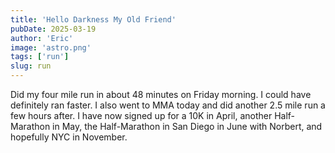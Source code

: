 ```yaml
---
title: 'Hello Darkness My Old Friend'
pubDate: 2025-03-19
author: 'Eric'
image: 'astro.png'
tags: ['run']
slug: run
---
```


Did my four mile run in about 48 minutes on Friday morning. I could have definitely ran faster. I also went to MMA today and did another 2.5 mile run a few hours after. I have now signed up for a 10K in April, another Half-Marathon in May, the Half-Marathon in San Diego in June with Norbert, and hopefully NYC in November. 